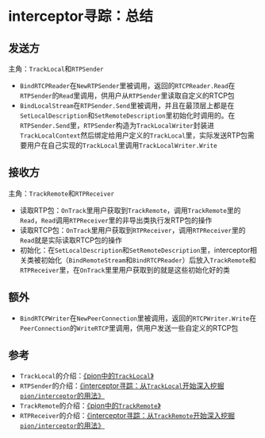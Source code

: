 # interceptor寻踪：总结

## 发送方

主角：`TrackLocal`和`RTPSender`

* `BindRTCPReader`在`NewRTPSender`里被调用，返回的`RTCPReader.Read`在`RTPSender`的`Read`里调用，供用户从`RTPSender`里读取自定义的RTCP包
* `BindLocalStream`在`RTPSender.Send`里被调用，并且在最顶层上都是在`SetLocalDescription`和`SetRemoteDescription`里初始化时调用的。在`RTPSender.Send`里，`RTPSender`构造为`TrackLocalWriter`封装进`TrackLocalContext`然后绑定给用户定义的`TrackLocal`里，实际发送RTP包需要用户在自己实现的`TrackLocal`里调用`TrackLocalWriter.Write`

## 接收方

主角：`TrackRemote`和`RTPReceiver`

* 读取RTP包：`OnTrack`里用户获取到`TrackRemote`，调用`TrackRemote`里的`Read`，`Read`调用`RTPReceiver`里的非导出类执行发RTP包的操作
* 读取RTCP包：`OnTrack`里用户获取到`RTPReceiver`，调用`RTPReceiver`里的`Read`就是实际读取RTCP包的操作
* 初始化：在`SetLocalDescription`和`SetRemoteDescription`里，interceptor相关类被初始化（`BindRemoteStream`和`BindRTCPReader`）后放入`TrackRemote`和`RTPReceiver`里，在`OnTrack`里里用户获取到的就是这些初始化好的类

## 额外

* `BindRTCPWriter`在`NewPeerConnection`里被调用，返回的`RTCPWriter.Write`在`PeerConnection`的`WriteRTCP`里调用，供用户发送一些自定义的RTCP包

## 参考

* `TrackLocal`的介绍：[《pion中的`TrackLocal`》](./TrackLocal.md)
* `RTPSender`的介绍：[《interceptor寻踪：从`TrackLocal`开始深入挖掘`pion/interceptor`的用法》](./interceptor在tracklocal里.md)
* `TrackRemote`的介绍：[《pion中的`TrackRemote`》](./TrackRemote.md)
* `RTPReceiver`的介绍：[《interceptor寻踪：从`TrackRemote`开始深入挖掘`pion/interceptor`的用法》](./interceptor在trackremote里.md)